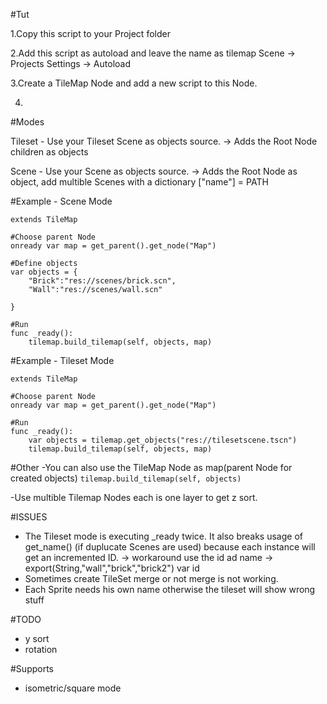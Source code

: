 #Tut

1.Copy this script to your Project folder

2.Add this script as autoload and leave the name as tilemap
	Scene -> Projects Settings -> Autoload
	
3.Create a TileMap Node and add a new script to this Node.
	
4.


#Modes

Tileset - Use your Tileset Scene as objects source. -> Adds the Root Node children as objects

Scene - Use your Scene as objects source. -> Adds the Root Node as object, add multible Scenes with a dictionary ["name"] = PATH

#Example - Scene Mode

```
extends TileMap

#Choose parent Node
onready var map = get_parent().get_node("Map")

#Define objects
var objects = {
	"Brick":"res://scenes/brick.scn",
	"Wall":"res://scenes/wall.scn"

}

#Run
func _ready():
	tilemap.build_tilemap(self, objects, map)

```


#Example - Tileset Mode

```
extends TileMap

#Choose parent Node
onready var map = get_parent().get_node("Map")

#Run
func _ready():
	var objects = tilemap.get_objects("res://tilesetscene.tscn")
	tilemap.build_tilemap(self, objects, map)

```

#Other
-You can also use the TileMap Node as map(parent Node for created objects) 
	```tilemap.build_tilemap(self, objects)```

-Use multible Tilemap Nodes each is one layer to get z sort.


#ISSUES

- The Tileset mode is executing _ready twice. It also breaks usage of get_name() (if duplucate Scenes are used) because each instance will get an incremented ID. 
 -> workaround use the id ad name -> export(String,"wall","brick","brick2") var id
- Sometimes create TileSet merge or not merge is not working.
- Each Sprite needs his own name otherwise the tileset will show wrong stuff

#TODO
- y sort
- rotation

#Supports
- isometric/square mode

